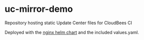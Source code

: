 # uc-mirror-demo
Repository hosting static Update Center files for CloudBees CI

Deployed with the [nginx helm chart](https://artifacthub.io/packages/helm/bitnami/nginx) and the included values.yaml.
